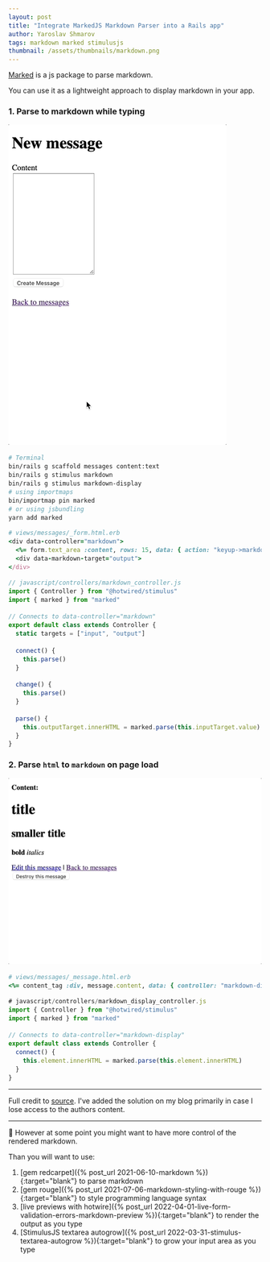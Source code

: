 ```yaml
---
layout: post
title: "Integrate MarkedJS Markdown Parser into a Rails app"
author: Yaroslav Shmarov
tags: markdown marked stimulusjs
thumbnail: /assets/thumbnails/markdown.png
---
```


[Marked](https://www.npmjs.com/package/marked) is a js package to parse markdown.

You can use it as a lightweight approach to display markdown in your app.

### 1. Parse to markdown while typing

![markedjs - input form with markdown output](/assets/images/marked-js-input-output.gif)

```sh
# Terminal
bin/rails g scaffold messages content:text
bin/rails g stimulus markdown
bin/rails g stimulus markdown-display
# using importmaps
bin/importmap pin marked
# or using jsbundling
yarn add marked
```

```ruby
# views/messages/_form.html.erb
<div data-controller="markdown">
  <%= form.text_area :content, rows: 15, data: { action: "keyup->markdown#change", markdown_target: "input" } %>
  <div data-markdown-target="output">
</div>
```

```js
// javascript/controllers/markdown_controller.js
import { Controller } from "@hotwired/stimulus"
import { marked } from "marked"

// Connects to data-controller="markdown"
export default class extends Controller {
  static targets = ["input", "output"]

  connect() {
    this.parse()
  }

  change() {
    this.parse()
  }

  parse() {
    this.outputTarget.innerHTML = marked.parse(this.inputTarget.value)
  }
}
```

### 2. Parse `html` to `markdown` on page load

![markedjs - parse html to markdown on page load](/assets/images/marked-js-parse-on-connect.gif)

```ruby
# views/messages/_message.html.erb
<%= content_tag :div, message.content, data: { controller: "markdown-display" } %>
```

```js
# javascript/controllers/markdown_display_controller.js
import { Controller } from "@hotwired/stimulus"
import { marked } from "marked"

// Connects to data-controller="markdown-display"
export default class extends Controller {
  connect() {
    this.element.innerHTML = marked.parse(this.element.innerHTML)
  }
}
```

****

Full credit to [source](https://www.driftingruby.com/episodes/markdown-parser). I've added the solution on my blog primarily in case I lose access to the authors content.

****

🤔 However at some point you might want to have more control of the rendered markdown. 

Than you will want to use:
1. [gem redcarpet]({% post_url 2021-06-10-markdown %}){:target="blank"} to parse markdown
2. [gem rouge]({% post_url 2021-07-06-markdown-styling-with-rouge %}){:target="blank"} to style programming language syntax
3. [live previews with hotwire]({% post_url 2022-04-01-live-form-validation-errors-markdown-preview %}){:target="blank"} to render the output as you type
4. [StimulusJS textarea autogrow]({% post_url 2022-03-31-stimulus-textarea-autogrow %}){:target="blank"} to grow your input area as you type
